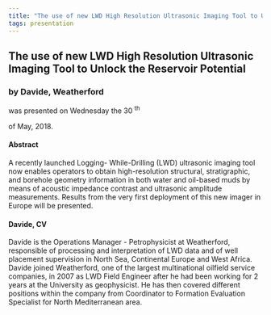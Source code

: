 ```yaml
---
title: "The use of new LWD High Resolution Ultrasonic Imaging Tool to Unlock the Reservoir Potential (Davide, Weatherford)"
tags: presentation
---
```



		
<h2>
The use of new LWD High Resolution Ultrasonic Imaging Tool to Unlock the Reservoir Potential
</h2>

 



		
<h3>
by Davide, Weatherford
</h3>

 



 
<p>
was presented on Wednesday the 30
<sup>
th
</sup>

 of May, 2018.
</p>

	

            

<h4>
Abstract
</h4>



<p>
A recently launched Logging- While-Drilling (LWD) ultrasonic imaging tool now enables operators to obtain high-resolution structural, stratigraphic, and borehole geometry information in both water and oil-based muds by means of acoustic impedance contrast and ultrasonic amplitude measurements. Results from the very first  deployment of this new imager in Europe will be presented.
</p>

   

<h4>
Davide, CV
</h4>



<p>
Davide is the Operations Manager - Petrophysicist at  Weatherford, responsible of processing and interpretation of LWD data and of well placement supervision in North Sea, Continental Europe and West Africa. Davide joined Weatherford, one of the largest multinational oilfield service companies, in 2007 as LWD Field Engineer after he had been working for 2 years at the University as geophysicist. He has then covered different positions within the company from Coordinator to Formation Evaluation Specialist for North Mediterranean area.

      
</p>



